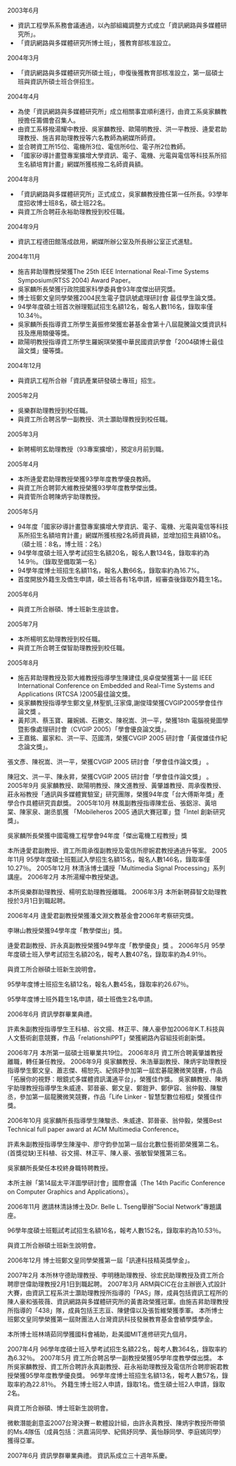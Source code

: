 2003年6月
- 資訊工程學系系務會議通過，以內部組織調整方式成立「資訊網路與多媒體研究所」。
- 「資訊網路與多媒體研究所博士班」，獲教育部核准設立。


2004年3月
- 「資訊網路與多媒體研究所碩士班」，申復後獲教育部核准設立，第一屆碩士班與資訊所碩士班合併招生。


2004年4月
- 為使「資訊網路與多媒體研究所」成立相關事宜順利進行，由資工系吳家麟教授擔任籌備會召集人。
- 由資工系移撥湯耀中教授、吳家麟教授、歐陽明教授、洪一平教授、逄愛君助理教授、施吉昇助理教授等六名教師為網媒所師資。
- 並合聘資工所15位、電機所3位、電信所6位、電子所2位教師。
- 「國家矽導計畫暨專案擴增大學資訊、電子、電機、光電與電信等科技系所招生名額培育計畫」網媒所獲核撥二名師資員額。

2004年8月
- 「資訊網路與多媒體研究所」正式成立，吳家麟教授擔任第一任所長。93學年度招收博士班8名，碩士班22名。
- 與資工所合聘莊永裕助理教授到校任職。

2004年9月
- 資訊工程德田館落成啟用，網媒所辦公室及所長辦公室正式進駐。

2004年11月
- 施吉昇助理教授榮獲The 25th IEEE International Real-Time Systems Symposium(RTSS 2004) Award Paper。
- 吳家麟所長榮獲行政院國家科學委員會93年度傑出研究獎。
- 博士班鄭文皇同學榮獲2004民生電子暨訊號處理研討會 最佳學生論文獎。
- 94學年度碩士班首次辦理甄試招生名額12名，報名人數116名，錄取率僅10.34％。
- 吳家麟所長指導資工所學生黃振修榮獲宏碁基金會第十八屆龍騰論文獎資訊科技及應用類優等獎。
- 歐陽明教授指導資工所學生羅婉琪榮獲中華民國資訊學會「2004碩博士最佳論文獎」優等獎。

2004年12月
- 與資訊工程所合辦「資訊產業研發碩士專班」招生。

2005年2月
- 吳樂群助理教授到校任職。
- 與資工所合聘呂學一副教授、洪士灝助理教授到校任職。

2005年3月
- 新聘楊明玄助理教授（93專案擴增），預定8月前到職。

2005年4月
- 本所逄愛君助理教授榮獲93學年度教學優良教師。
- 與資工所合聘郭大維教授榮獲93學年度教學傑出獎。
- 與資管所合聘陳炳宇助理教授。

2005年5月
- 94年度「國家矽導計畫暨專案擴增大學資訊、電子、電機、光電與電信等科技系所招生名額培育計畫」網媒所獲核撥2名師資員額，並增加招生員額10名。（碩士班：8名，博士班：2名）
- 94學年度碩士班入學考試招生名額20名，報名人數134名，錄取率約為14.9％。（錄取至備取第一名）
- 94學年度博士班招生名額11名，報名人數66名，錄取率約為16.7%。
- 首度開放外籍生及僑生申請，碩士班各有1名申請，經審查後錄取外籍生1名。

2005年6月
- 與資工所合辦碩、博士班新生座談會。

2005年7月
- 本所楊明玄助理教授到校任職。
- 與資工所合聘王傑智助理教授到校任職。

2005年8月
- 施吉昇助理教授及郭大維教授指導學生陳建佳,吳卓俊榮獲第十一屆 IEEE International Conference on Embedded and Real-Time Systems and Applications (RTCSA )2005最佳論文獎。
- 吳家麟教授指導學生鄭文皇,林聖凱,汪家偉,謝俊瑋榮獲CVGIP2005學會佳作論文獎 。
- 黃邦洪、蔡玉寶、羅婉嫣、石勝文、陳祝嵩、洪一平，榮獲18th 電腦視覺圖學暨影像處理研討會（CVGIP 2005）「學會優良論文獎」。
- 王嘉銘、巖家和、洪一平、范國清，榮獲CVGIP 2005 研討會「黃俊雄佳作紀念論文獎」。

張文彥、陳祝嵩、洪一平，榮獲CVGIP 2005 研討會「學會佳作論文獎」 。

陳冠文、洪一平、陳永昇，榮獲CVGIP 2005 研討會「學會佳作論文獎」 。
2005年9月
吳家麟教授、歐陽明教授、陳文進教授、黃肇雄教授、周承復教授、莊永裕教授「通訊與多媒體實驗室」研究團隊，榮獲94年度「台大傅斯年獎」產學合作具體研究貢獻獎。
2005年10月
林風副教授指導陳宏岳、張鋁淙、黃培棠、陳家泉、謝丞凱獲 「Mobileheros 2005 通訊大賽冠軍」暨「Intel 創新研究獎」。

吳家麟所長榮獲中國電機工程學會94年度「傑出電機工程教授」獎

本所逄愛君副教授、資工所周承復副教授及電信所廖婉君教授通過升等案。
2005年11月
95學年度碩士班甄試入學招生名額15名，報名人數146名，錄取率僅10.27％。
2005年12月
林清泳博士講授「Multimedia Signal Processing」系列講座。
2006年2月
本所湯耀中教授榮退。

本所吳樂群助理教授、楊明玄助理教授離職。
2006年3月
本所新聘薛智文助理教授於3月1日到職起聘。

2006年4月
逢愛君副教授榮獲潘文淵文教基金會2006年考察研究獎。

李琳山教授榮獲94學年度「教學傑出」獎。

逄愛君副教授、許永真副教授榮獲94學年度「教學優良」獎 。
2006年5月
95學年度碩士班入學考試招生名額20名，報考人數407名，錄取率約為4.91％。

與資工所合辦碩士班新生說明會。

95學年度博士班招生名額12名，報名人數45名，錄取率約26.67％。

95學年度博士班外籍生1名申請，碩士班僑生2名申請。

2006年6月
資訊學群畢業典禮。

許素朱副教授指導學生王科植、谷文揚、林正平、陳人豪參加2006年K.T.科技與人文藝術創意競賽，作品「relationshiPPT」榮獲網路內容組技術創新獎。

2006年7月
本所第一屆碩士班畢業共19位。
2006年8月
資工所合聘黃肇雄教授離職，轉任兼任教授。
2006年9月
吳家麟教授、朱浩華副教授、陳炳宇助理教授指導學生鄭文皇、蕭志傑、楊恕先、紀佩妤參加第一屆宏碁龍騰微笑競賽，作品「拓展你的視野：眼鏡式多媒體資訊溝通平台」，榮獲佳作獎。
吳家麟教授、陳炳宇助理教授指導學生朱威達、郭晉豪、鄭文皇、鄭鎧尹、鄭伊容、翁仲毅、陳駿丞，參加第一屆龍騰微笑競賽，作品「Life Linker - 智慧型數位相框」榮獲佳作獎。

2006年10月
吳家麟所長指導學生陳駿丞、朱威達、郭晉豪、翁仲毅，榮獲Best Technical full paper award at ACM Multimedia Conference。

許素朱副教授指導學生陳瀅中、廖守鈞參加第一屆台北數位藝術節榮獲第二名。(首獎從缺)王科植、谷文揚、林正平、陳人豪、張敏智榮獲第三名。

吳家麟所長榮任本校終身職特聘教授。

本所主辦「第14屆太平洋圖學研討會」國際會議（The 14th Pacific Conference on Computer Graphics and Applications）。

2006年11月
邀請林清詠博士及Dr. Belle L. Tseng舉辦”Social Network”專題講座。

96學年度碩士班甄試考試招生名額16名，報考人數152名，錄取率約為10.53％。

與資工所合辦碩士班新生說明會。

2006年12月
博士班鄭文皇同學榮獲第一屆「訊連科技精英獎學金」。

2007年2月
本所林守德助理教授、李明穗助理教授、徐宏民助理教授及資工所合聘廖世偉助理教授2月1日到職起聘。
2007年3月
ARM與CIC在台主辦嵌入式設計大賽，由資訊工程系洪士灝助理教授所指導的「PAS」隊，成員包括資訊工程所的陳人豪和張筱薇、資訊網路與多媒體研究所的黃書政榮獲冠軍。由施吉昇助理教授所指導的「438」隊，成員包括王志亘、陳健偉以及張哲維榮獲季軍。
本所博士班鄭文皇同學榮獲第一屆財團法人台灣資訊科技發展教育基金會績學獎學金。

本所博士班林靖茹同學獲國科會補助，赴美國MIT進修研究九個月。

2007年4月
96學年度碩士班入學考試招生名額22名，報考人數364名，錄取率約為6.32％。
2007年5月
資工所合聘呂學一副教授榮獲95學年度教學傑出獎。
本所吳家麟教授、資工所合聘許永真副教授、莊永裕助理教授及電信所合聘廖婉君教授榮獲95學年度教學優良獎。
96學年度博士班招生名額13名，報考人數57名，錄取率約為22.81％。
外籍生博士班2人申請，錄取1名。僑生碩士班2人申請，錄取2名。

與資工所合辦碩、博士班新生說明會。

微軟潛能創意盃2007台灣決賽－軟體設計組，由許永真教授、陳炳宇教授所帶領的Ms.4隊伍（成員包括：洪嘉涓同學、紀佩妤同學、黃怡靜同學、李庭嫣同學）獲得亞軍。

2007年6月
資訊學群畢業典禮。
資訊系成立三十週年系慶。
